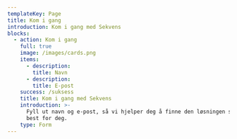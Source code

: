 ```yaml
---
templateKey: Page
title: Kom i gang
introduction: Kom i gang med Sekvens
blocks:
  - action: Kom i gang
    full: true
    image: /images/cards.png
    items:
      - description: 
        title: Navn
      - description: 
        title: E-post
    success: /suksess
    title: Kom i gang med Sekvens
    introduction: >-
      Fyll ut navn og e-post, så vi hjelper deg å finne den løsningen som passer
      best for deg.
    type: Form
---
```


